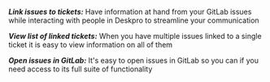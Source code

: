 ***Link issues to tickets:*** Have information at hand from your GitLab issues while interacting with people in Deskpro to streamline your communication

***View list of linked tickets:*** When you have multiple issues linked to a single ticket it is easy to view information on all of them

***Open issues in GitLab:*** It's easy to open issues in GitLab so you can if you need access to its full suite of functionality
